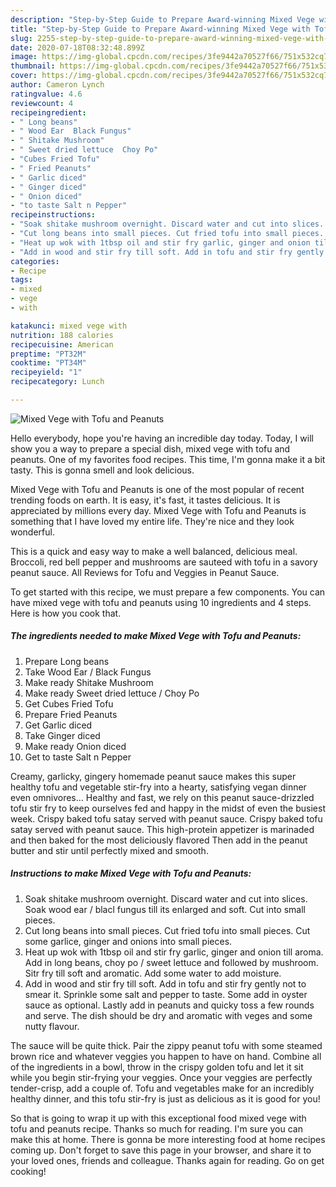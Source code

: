 ```yaml
---
description: "Step-by-Step Guide to Prepare Award-winning Mixed Vege with Tofu and Peanuts"
title: "Step-by-Step Guide to Prepare Award-winning Mixed Vege with Tofu and Peanuts"
slug: 2255-step-by-step-guide-to-prepare-award-winning-mixed-vege-with-tofu-and-peanuts
date: 2020-07-18T08:32:48.899Z
image: https://img-global.cpcdn.com/recipes/3fe9442a70527f66/751x532cq70/mixed-vege-with-tofu-and-peanuts-recipe-main-photo.jpg
thumbnail: https://img-global.cpcdn.com/recipes/3fe9442a70527f66/751x532cq70/mixed-vege-with-tofu-and-peanuts-recipe-main-photo.jpg
cover: https://img-global.cpcdn.com/recipes/3fe9442a70527f66/751x532cq70/mixed-vege-with-tofu-and-peanuts-recipe-main-photo.jpg
author: Cameron Lynch
ratingvalue: 4.6
reviewcount: 4
recipeingredient:
- " Long beans"
- " Wood Ear  Black Fungus"
- " Shitake Mushroom"
- " Sweet dried lettuce  Choy Po"
- "Cubes Fried Tofu"
- " Fried Peanuts"
- " Garlic diced"
- " Ginger diced"
- " Onion diced"
- "to taste Salt n Pepper"
recipeinstructions:
- "Soak shitake mushroom overnight. Discard water and cut into slices. Soak wood ear / blacl fungus till its enlarged and soft. Cut into small pieces."
- "Cut long beans into small pieces. Cut fried tofu into small pieces. Cut some garlice, ginger and onions into small pieces."
- "Heat up wok with 1tbsp oil and stir fry garlic, ginger and onion till aroma. Add in long beans, choy po / sweet lettuce and followed by mushroom. Sitr fry till soft and aromatic. Add some water to add moisture."
- "Add in wood and stir fry till soft. Add in tofu and stir fry gently not to smear it. Sprinkle some salt and pepper to taste. Some add in oyster sauce as optional. Lastly add in peanuts and quicky toss a few rounds and serve. The dish should be dry and aromatic with veges and some nutty flavour."
categories:
- Recipe
tags:
- mixed
- vege
- with

katakunci: mixed vege with 
nutrition: 188 calories
recipecuisine: American
preptime: "PT32M"
cooktime: "PT34M"
recipeyield: "1"
recipecategory: Lunch

---
```



![Mixed Vege with Tofu and Peanuts](https://img-global.cpcdn.com/recipes/3fe9442a70527f66/751x532cq70/mixed-vege-with-tofu-and-peanuts-recipe-main-photo.jpg)

Hello everybody, hope you're having an incredible day today. Today, I will show you a way to prepare a special dish, mixed vege with tofu and peanuts. One of my favorites food recipes. This time, I'm gonna make it a bit tasty. This is gonna smell and look delicious.

Mixed Vege with Tofu and Peanuts is one of the most popular of recent trending foods on earth. It is easy, it's fast, it tastes delicious. It is appreciated by millions every day. Mixed Vege with Tofu and Peanuts is something that I have loved my entire life. They're nice and they look wonderful.

This is a quick and easy way to make a well balanced, delicious meal. Broccoli, red bell pepper and mushrooms are sauteed with tofu in a savory peanut sauce. All Reviews for Tofu and Veggies in Peanut Sauce.


To get started with this recipe, we must prepare a few components. You can have mixed vege with tofu and peanuts using 10 ingredients and 4 steps. Here is how you cook that.

<!--inarticleads1-->

##### The ingredients needed to make Mixed Vege with Tofu and Peanuts:

1. Prepare  Long beans
1. Take  Wood Ear / Black Fungus
1. Make ready  Shitake Mushroom
1. Make ready  Sweet dried lettuce / Choy Po
1. Get Cubes Fried Tofu
1. Prepare  Fried Peanuts
1. Get  Garlic diced
1. Take  Ginger diced
1. Make ready  Onion diced
1. Get to taste Salt n Pepper


Creamy, garlicky, gingery homemade peanut sauce makes this super healthy tofu and vegetable stir-fry into a hearty, satisfying vegan dinner even omnivores… Healthy and fast, we rely on this peanut sauce-drizzled tofu stir fry to keep ourselves fed and happy in the midst of even the busiest week. Crispy baked tofu satay served with peanut sauce. Crispy baked tofu satay served with peanut sauce. This high-protein appetizer is marinaded and then baked for the most deliciously flavored Then add in the peanut butter and stir until perfectly mixed and smooth. 

<!--inarticleads2-->

##### Instructions to make Mixed Vege with Tofu and Peanuts:

1. Soak shitake mushroom overnight. Discard water and cut into slices. Soak wood ear / blacl fungus till its enlarged and soft. Cut into small pieces.
1. Cut long beans into small pieces. Cut fried tofu into small pieces. Cut some garlice, ginger and onions into small pieces.
1. Heat up wok with 1tbsp oil and stir fry garlic, ginger and onion till aroma. Add in long beans, choy po / sweet lettuce and followed by mushroom. Sitr fry till soft and aromatic. Add some water to add moisture.
1. Add in wood and stir fry till soft. Add in tofu and stir fry gently not to smear it. Sprinkle some salt and pepper to taste. Some add in oyster sauce as optional. Lastly add in peanuts and quicky toss a few rounds and serve. The dish should be dry and aromatic with veges and some nutty flavour.


The sauce will be quite thick. Pair the zippy peanut tofu with some steamed brown rice and whatever veggies you happen to have on hand. Combine all of the ingredients in a bowl, throw in the crispy golden tofu and let it sit while you begin stir-frying your veggies. Once your veggies are perfectly tender-crisp, add a couple of. Tofu and vegetables make for an incredibly healthy dinner, and this tofu stir-fry is just as delicious as it is good for you! 

So that is going to wrap it up with this exceptional food mixed vege with tofu and peanuts recipe. Thanks so much for reading. I'm sure you can make this at home. There is gonna be more interesting food at home recipes coming up. Don't forget to save this page in your browser, and share it to your loved ones, friends and colleague. Thanks again for reading. Go on get cooking!
